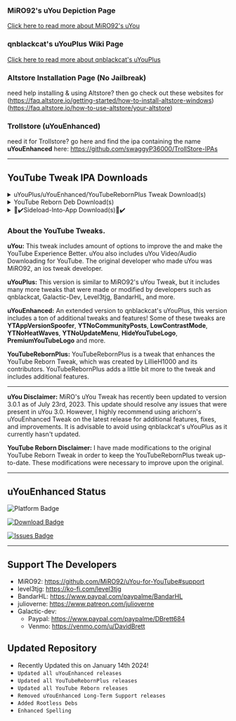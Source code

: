 ### MiRO92's uYou Depiction Page
[Click here to read more about MiRO92's uYou](https://miro92.com/repo/depictions/?p=com.miro.uyou)
### qnblackcat's uYouPlus Wiki Page
[Click here to read more about qnblackcat's uYouPlus](https://github.com/qnblackcat/uYouPlus/wiki)

### Altstore Installation Page (No Jailbreak)
need help installing & using Altstore? then go check out these websites for 
(https://faq.altstore.io/getting-started/how-to-install-altstore-windows)
(https://faq.altstore.io/how-to-use-altstore/your-altstore)

### Trollstore (uYouEnhanced)
need it for Trollstore? go here and find the ipa containing the name **uYouEnhanced** here: https://github.com/swaggyP36000/TrollStore-IPAs

----------------------------------

## YouTube Tweak IPA Downloads
<details> 
  <summary>uYouPlus/uYouEnhanced/YouTubeRebornPlus Tweak Download(s)</summary>
  
   | Download Link | App Name | App Version | Tweak Version | Release Name | Released By | File Type |
   |---------------|:--------:|:-----------:|:-------------:|:------------:|:-----------:|:---------:|
   | [Download](https://miro92.com/repo/depictions/com.miro.uyou/iPA/YouTube_18.29.1_uYou_3.0.1.ipa) | YouTube | v18.29.1 | v3.0.1 | uYou | MiRO92 | IPA |

   | Download Link | App Name | App Version | Tweak Version | Release Name | Released By | File Type |
   |---------------|:--------:|:-----------:|:-------------:|:------------:|:-----------:|:---------:|
   | [Download](https://github.com/qnblackcat/uYouPlus/releases/download/v18.14.1-3.0/uYouPlus_18.14.1_3.0.ipa) | YouTube | v18.14.1 | v3.0 | uYouPlus - Oudated ⚠️ | qnblackcat | IPA |

   | Download Link | App Name | App Version | Tweak Version | Release Name | Released By | File Type |
   |---------------|:--------:|:-----------:|:-------------:|:------------:|:-----------:|:---------:|
   | [Download](https://github.com/arichornlover/uYouEnhanced/releases/download/v19.01.1-3.0.1/uYouEnhanced_19.01.1_3.0.1.ipa) | YouTube | v19.01.1 | v3.0.1 | uYouEnhanced | arichorn | IPA |

   | Download Link | App Name | App Version | Tweak Version | Release Name | Released By | File Type |
   |---------------|:--------:|:-----------:|:-------------:|:------------:|:-----------:|:---------:|
   | [Download](https://github.com/arichornlover/YouTubeRebornPlus/releases/download/v18.49.3-5.0.0-B3.1/YouTubeRebornPlus_18.49.3_5.0.0_BETA3.1.ipa) | YouTube | v18.49.3 | v5.0.0 beta 3.1 | YouTubeRebornPlus | arichorn | IPA |
</details>

<details>
  <summary>YouTube Reborn Deb Download(s)</summary>
  
   | Download Link | App Name | Tweak Version | Release Name | Released By | JB Type | File Type |
   |---------------|:--------:|:-------------:|:------------:|:-----------:|:-------:|:---------:|
   | [Download](https://github.com/LillieH1000/YouTube-Reborn/releases/download/4.1.2/h.ryan.youtubereborn_4.1.2_iphoneos-arm.deb) | YouTube | v4.1.2 | YouTube Reborn | LillieH1000 | Rootful | DEB |

   | Download Link | App Name | Tweak Version | Release Name | Released By | JB Type | File Type |
   |---------------|:--------:|:-------------:|:------------:|:-----------:|:-------:|:---------:|
   | [Download](https://github.com/LillieH1000/YouTube-Reborn/releases/download/4.1.2/h.ryan.youtubereborn_4.1.2_iphoneos-arm64.deb) | YouTube | v4.1.2 | YouTube Reborn | LillieH1000 | Rootless | DEB |
   
   | Download Link | App Name | Tweak Version | Release Name | Released By | JB Type | File Type |
   |---------------|:--------:|:-------------:|:------------:|:-----------:|:-------:|:---------:|
   | [Download](https://github.com/arichornlover/YouTube-Reborn-v5/releases/download/v5.0.0-beta4/h.ryan.youtubereborn_5.0.0_beta4_iphoneos-arm.deb) | YouTube | v5.0.0 beta 4 | YouTube Reborn | arichorn | Rootful | DEB |

   | Download Link | App Name | Tweak Version | Release Name | Released By | JB Type | File Type |
   |---------------|:--------:|:-------------:|:------------:|:-----------:|:-------:|:---------:|
   | [Download](https://github.com/arichornlover/YouTube-Reborn-v5/releases/download/v5.0.0-beta4/h.ryan.youtubereborn_5.0.0_beta4_iphoneos-arm64.deb) | YouTube | v5.0.0 beta 4 | YouTube Reborn | arichorn | Rootless | DEB |
</details>

<details>
  <summary>📲✔️Sideload-Into-App Download(s)📲✔️</summary>

**Sideloading (No Jailbreak):** [Altstore Sideloading Guide](https://www.reddit.com/r/AltStore/comments/xlkapp/beginners_altstore_sideloading_guide)

   | Download Link | Tweak Version | App Version | Release Name | Released By | App Compatibility | Rootless | App Type |
   |---------------|:-------------:|:-----------:|:------------:|:-----------:|:-----------------:|:--------:|:--------:|
   | [Altstore Download](https://tinyurl.com/4m2ntark) | v3.0.1 | v18.29.1 | uYou | MiRO92 | Non-Jailbroken 📲✅ | Supported | Altstore

   | Download Link | Tweak Version | App Version | Release Name | Released By | App Compatibility | Rootless | App Type |
   |---------------|:-------------:|:-----------:|:------------:|:-----------:|:-----------------:|:--------:|:--------:|
   | [Altstore Download](https://tinyurl.com/yv6wrxjz) | v3.0 | v18.14.1 | uYouPlus - Outdated ⚠️ | qnblackcat | Non-Jailbroken 📲✅ | Not Supported | Altstore
  
   | Download Link | Tweak Version | App Version | Release Name | Released By | App Compatibility | Rootless | App Type |
   |---------------|:-------------:|:-----------:|:------------:|:-----------:|:-----------------:|:--------:|:--------:|
   | [Altstore Download](http://tinyurl.com/mwu6j462) | v3.0.1 | v19.01.1 | uYouEnhanced | arichorn | Non-Jailbroken 📲✅ | Not Supported | Altstore
 
   | Download Link | Tweak Version | App Version | Release Name | Released By | App Compatibility | Rootless | App Type |
   |---------------|:-------------:|:-----------:|:------------:|:-----------:|:-----------------:|:--------:|:--------:|
   | [Altstore Download](http://tinyurl.com/453afhat) | v5.0.0 beta 3.1 | v18.49.3 | YouTubeRebornPlus | arichorn | Non-Jailbroken 📲✅ | Supported | Altstore
</details>

### About the YouTube Tweaks.
**uYou:** This tweak includes amount of options to improve the and make the YouTube Experience Better. uYou also includes uYou Video/Audio Downloading for YouTube. The original developer who made uYou was MiRO92, an ios tweak developer.

**uYouPlus:** This version is similar to MiRO92's uYou Tweak, but it includes many more tweaks that were made or modified by developers such as qnblackcat, Galactic-Dev, Level3tjg, BandarHL, and more.

**uYouEnhanced:** An extended version to qnblackcat's uYouPlus, this version includes a ton of additional tweaks and features! Some of these tweaks are **YTAppVersionSpoofer**, **YTNoCommunityPosts**, **LowContrastMode**, **YTNoHeatWaves**, **YTNoUpdateMenu**, **HideYouTubeLogo**, **PremiumYouTubeLogo** and more.

**YouTubeRebornPlus:** YouTubeRebornPlus is a tweak that enhances the YouTube Reborn Tweak, which was created by LillieH1000 and its contributors. YouTubeRebornPlus adds a little bit more to the tweak and includes additional features.

----------------------------------

**uYou Disclaimer:** MiRO's uYou Tweak has recently been updated to version 3.0.1 as of July 23rd, 2023. This update should resolve any issues that were present in uYou 3.0. However, I highly recommend using arichorn's uYouEnhanced Tweak on the latest release for additional features, fixes, and improvements. It is advisable to avoid using qnblackcat's uYouPlus as it currently hasn't updated.

**YouTube Reborn Disclaimer:** I have made modifications to the original YouTube Reborn Tweak in order to keep the YouTubeRebornPlus tweak up-to-date. These modifications were necessary to improve upon the original.

----------------------------------
## uYouEnhanced Status

<p align="left">
  <img src="https://img.shields.io/badge/Platform-iOS%20%7C%20iPadOS%2014.0%2B-yellow?logo=apple&logoColor=white" alt="Platform Badge">
</p>

<p align="left">
    <a href="https://github.com/arichorn/uYouEnhanced/releases/latest"><img src="https://img.shields.io/github/downloads/arichorn/uYouEnhanced/total?color=%23e81e8a&label=Downloads&logo=cloudsmith&logoColor=white" alt="Download Badge"></a>
</p>

<p align="left">
    <a href="https://github.com/arichorn/uYouEnhanced/issues"><img src="https://custom-icon-badges.demolab.com/github/issues-raw/arichorn/uYouEnhanced?logo=issue-opened&logoColor=white&color=%23e81e8a&label=Issues" alt="Issues Badge"></a>
</p>

----------------------------------

## Support The Developers
- MiRO92: https://github.com/MiRO92/uYou-for-YouTube#support
- level3tjg: https://ko-fi.com/level3tjg
- BandarHL: https://www.paypal.com/paypalme/BandarHL
- julioverne: https://www.patreon.com/julioverne
- Galactic-dev:
  - Paypal: https://www.paypal.com/paypalme/DBrett684
  - Venmo: https://venmo.com/u/DavidBrett

## Updated Repository
- Recently Updated this on January 14th 2024!
- `Updated all uYouEnhanced releases`
- `Updated all YouTubeRebornPlus releases`
- `Updated all YouTube Reborn releases`
- `Removed uYouEnhanced Long-Term Support releases`
- `Added Rootless Debs`
- `Enhanced Spelling`

